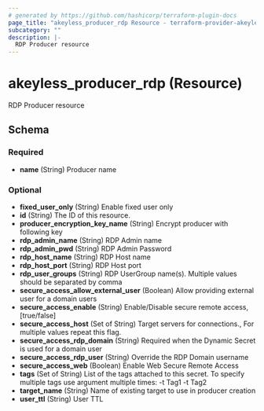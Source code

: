```yaml
---
# generated by https://github.com/hashicorp/terraform-plugin-docs
page_title: "akeyless_producer_rdp Resource - terraform-provider-akeyless"
subcategory: ""
description: |-
  RDP Producer resource
---
```


# akeyless_producer_rdp (Resource)

RDP Producer resource



<!-- schema generated by tfplugindocs -->
## Schema

### Required

- **name** (String) Producer name

### Optional

- **fixed_user_only** (String) Enable fixed user only
- **id** (String) The ID of this resource.
- **producer_encryption_key_name** (String) Encrypt producer with following key
- **rdp_admin_name** (String) RDP Admin name
- **rdp_admin_pwd** (String) RDP Admin Password
- **rdp_host_name** (String) RDP Host name
- **rdp_host_port** (String) RDP Host port
- **rdp_user_groups** (String) RDP UserGroup name(s). Multiple values should be separated by comma
- **secure_access_allow_external_user** (Boolean) Allow providing external user for a domain users
- **secure_access_enable** (String) Enable/Disable secure remote access, [true/false]
- **secure_access_host** (Set of String) Target servers for connections., For multiple values repeat this flag.
- **secure_access_rdp_domain** (String) Required when the Dynamic Secret is used for a domain user
- **secure_access_rdp_user** (String) Override the RDP Domain username
- **secure_access_web** (Boolean) Enable Web Secure Remote Access
- **tags** (Set of String) List of the tags attached to this secret. To specify multiple tags use argument multiple times: -t Tag1 -t Tag2
- **target_name** (String) Name of existing target to use in producer creation
- **user_ttl** (String) User TTL


